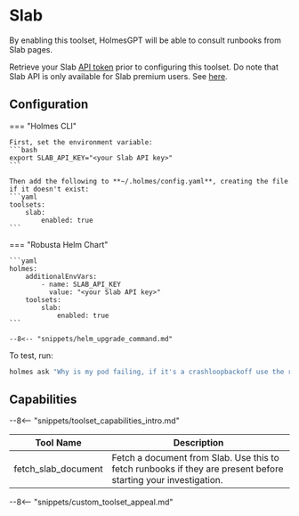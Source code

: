 # Slab

By enabling this toolset, HolmesGPT will be able to consult runbooks from Slab pages.

Retrieve your Slab [API token](https://help.slab.com/en/articles/6545629-developer-tools-api-webhooks) prior to configuring this toolset. Do note that Slab API is only available for Slab premium users. See [here](https://help.slab.com/en/articles/6545629-developer-tools-api-webhooks).

## Configuration

=== "Holmes CLI"

    First, set the environment variable:
    ```bash
    export SLAB_API_KEY="<your Slab API key>"
    ```

    Then add the following to **~/.holmes/config.yaml**, creating the file if it doesn't exist:
    ```yaml
    toolsets:
        slab:
            enabled: true
    ```

=== "Robusta Helm Chart"

    ```yaml
    holmes:
        additionalEnvVars:
            - name: SLAB_API_KEY
              value: "<your Slab API key>"
        toolsets:
            slab:
                enabled: true
    ```

    --8<-- "snippets/helm_upgrade_command.md"

To test, run:

```bash
holmes ask "Why is my pod failing, if it's a crashloopbackoff use the runbooks from Slab"
```

## Capabilities

--8<-- "snippets/toolset_capabilities_intro.md"

| Tool Name | Description |
|-----------|-------------|
| fetch_slab_document | Fetch a document from Slab. Use this to fetch runbooks if they are present before starting your investigation. |

--8<-- "snippets/custom_toolset_appeal.md"
